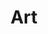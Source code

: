 ---
title: Art
description: A description of this category
image:

# Badge style
style:
    background: "#df7988"
    color: "#fff"
---
